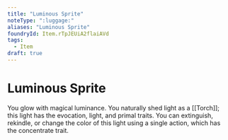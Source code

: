 ```yaml
---
title: "Luminous Sprite"
noteType: ":luggage:"
aliases: "Luminous Sprite"
foundryId: Item.rTpJEUiA2flaiAVd
tags:
  - Item
draft: true
---
```


# Luminous Sprite

You glow with magical luminance. You naturally shed light as a [[Torch]]; this light has the evocation, light, and primal traits. You can extinguish, rekindle, or change the color of this light using a single action, which has the concentrate trait.
